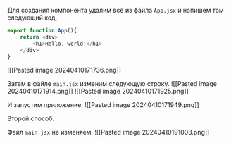 Для создания компонента удалим всё из файла `App.jsx` и напишем там следующий код.
```JavaScript
export function App(){
	return <div>
		<h1>Hello, world!</h1>
	</div>
}
```
![[Pasted image 20240410171736.png]]

Затем в файле `main.jsx` изменим следующую строку.
![[Pasted image 20240410171914.png]]
![[Pasted image 20240410171925.png]]

И запустим приложение.
![[Pasted image 20240410171949.png]]

Второй способ.

Файл `main.jsx` не изменяем.
![[Pasted image 20240410191008.png]]
